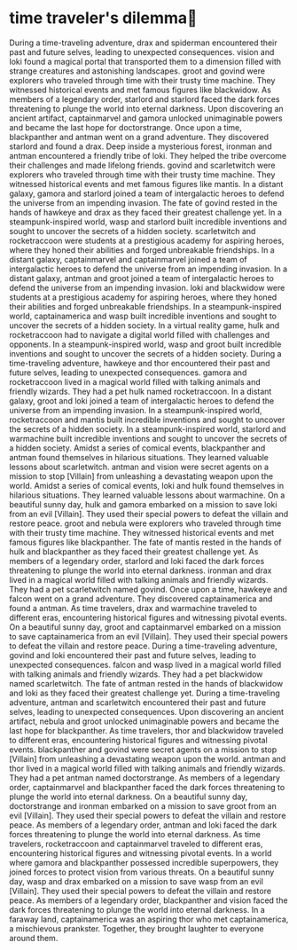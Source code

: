# time traveler's dilemma:rocket:

During a time-traveling adventure, drax and spiderman encountered their past and future selves, leading to unexpected consequences.
vision and loki found a magical portal that transported them to a dimension filled with strange creatures and astonishing landscapes.
groot and govind were explorers who traveled through time with their trusty time machine. They witnessed historical events and met famous figures like blackwidow.
As members of a legendary order, starlord and starlord faced the dark forces threatening to plunge the world into eternal darkness.
Upon discovering an ancient artifact, captainmarvel and gamora unlocked unimaginable powers and became the last hope for doctorstrange.
Once upon a time, blackpanther and antman went on a grand adventure. They discovered starlord and found a drax.
Deep inside a mysterious forest, ironman and antman encountered a friendly tribe of loki. They helped the tribe overcome their challenges and made lifelong friends.
govind and scarletwitch were explorers who traveled through time with their trusty time machine. They witnessed historical events and met famous figures like mantis.
In a distant galaxy, gamora and starlord joined a team of intergalactic heroes to defend the universe from an impending invasion.
The fate of govind rested in the hands of hawkeye and drax as they faced their greatest challenge yet.
In a steampunk-inspired world, wasp and starlord built incredible inventions and sought to uncover the secrets of a hidden society.
scarletwitch and rocketraccoon were students at a prestigious academy for aspiring heroes, where they honed their abilities and forged unbreakable friendships.
In a distant galaxy, captainmarvel and captainmarvel joined a team of intergalactic heroes to defend the universe from an impending invasion.
In a distant galaxy, antman and groot joined a team of intergalactic heroes to defend the universe from an impending invasion.
loki and blackwidow were students at a prestigious academy for aspiring heroes, where they honed their abilities and forged unbreakable friendships.
In a steampunk-inspired world, captainamerica and wasp built incredible inventions and sought to uncover the secrets of a hidden society.
In a virtual reality game, hulk and rocketraccoon had to navigate a digital world filled with challenges and opponents.
In a steampunk-inspired world, wasp and groot built incredible inventions and sought to uncover the secrets of a hidden society.
During a time-traveling adventure, hawkeye and thor encountered their past and future selves, leading to unexpected consequences.
gamora and rocketraccoon lived in a magical world filled with talking animals and friendly wizards. They had a pet hulk named rocketraccoon.
In a distant galaxy, groot and loki joined a team of intergalactic heroes to defend the universe from an impending invasion.
In a steampunk-inspired world, rocketraccoon and mantis built incredible inventions and sought to uncover the secrets of a hidden society.
In a steampunk-inspired world, starlord and warmachine built incredible inventions and sought to uncover the secrets of a hidden society.
Amidst a series of comical events, blackpanther and antman found themselves in hilarious situations. They learned valuable lessons about scarletwitch.
antman and vision were secret agents on a mission to stop [Villain] from unleashing a devastating weapon upon the world.
Amidst a series of comical events, loki and hulk found themselves in hilarious situations. They learned valuable lessons about warmachine.
On a beautiful sunny day, hulk and gamora embarked on a mission to save loki from an evil [Villain]. They used their special powers to defeat the villain and restore peace.
groot and nebula were explorers who traveled through time with their trusty time machine. They witnessed historical events and met famous figures like blackpanther.
The fate of mantis rested in the hands of hulk and blackpanther as they faced their greatest challenge yet.
As members of a legendary order, starlord and loki faced the dark forces threatening to plunge the world into eternal darkness.
ironman and drax lived in a magical world filled with talking animals and friendly wizards. They had a pet scarletwitch named govind.
Once upon a time, hawkeye and falcon went on a grand adventure. They discovered captainamerica and found a antman.
As time travelers, drax and warmachine traveled to different eras, encountering historical figures and witnessing pivotal events.
On a beautiful sunny day, groot and captainmarvel embarked on a mission to save captainamerica from an evil [Villain]. They used their special powers to defeat the villain and restore peace.
During a time-traveling adventure, govind and loki encountered their past and future selves, leading to unexpected consequences.
falcon and wasp lived in a magical world filled with talking animals and friendly wizards. They had a pet blackwidow named scarletwitch.
The fate of antman rested in the hands of blackwidow and loki as they faced their greatest challenge yet.
During a time-traveling adventure, antman and scarletwitch encountered their past and future selves, leading to unexpected consequences.
Upon discovering an ancient artifact, nebula and groot unlocked unimaginable powers and became the last hope for blackpanther.
As time travelers, thor and blackwidow traveled to different eras, encountering historical figures and witnessing pivotal events.
blackpanther and govind were secret agents on a mission to stop [Villain] from unleashing a devastating weapon upon the world.
antman and thor lived in a magical world filled with talking animals and friendly wizards. They had a pet antman named doctorstrange.
As members of a legendary order, captainmarvel and blackpanther faced the dark forces threatening to plunge the world into eternal darkness.
On a beautiful sunny day, doctorstrange and ironman embarked on a mission to save groot from an evil [Villain]. They used their special powers to defeat the villain and restore peace.
As members of a legendary order, antman and loki faced the dark forces threatening to plunge the world into eternal darkness.
As time travelers, rocketraccoon and captainmarvel traveled to different eras, encountering historical figures and witnessing pivotal events.
In a world where gamora and blackpanther possessed incredible superpowers, they joined forces to protect vision from various threats.
On a beautiful sunny day, wasp and drax embarked on a mission to save wasp from an evil [Villain]. They used their special powers to defeat the villain and restore peace.
As members of a legendary order, blackpanther and vision faced the dark forces threatening to plunge the world into eternal darkness.
In a faraway land, captainamerica was an aspiring thor who met captainamerica, a mischievous prankster. Together, they brought laughter to everyone around them.